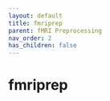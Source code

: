 ```yaml
---
layout: default
title: fmriprep
parent: fMRI Preprocessing
nav_order: 2
has_children: false
---
```


# fmriprep




